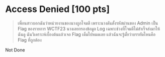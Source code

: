 # Access Denied [100 pts]
> เพื่อนสาวบอกฉันว่าหน่วยงานของนางถูกโจมตี เพราะนางดันตั้งรหัสผ่านของ Admin เป็น Flag ของรายการ WCTF23 นางเลยกรองข้อมูล Log เฉพาะช่วงที่โจมตีไม่สำเร็จส่งมาให้ฉันดู ฉันวิเคราะห์เบื้องต้นแล้วเจอ Flag เต็มไปหมดเลย แล้วฉันจะรู้มั้ยว่าบรรทัดไหนคือ Flag ที่ถูกต้อง

Not Done
